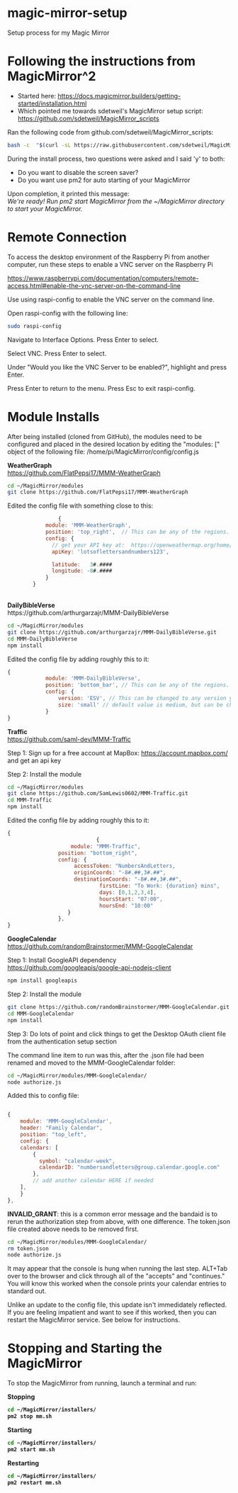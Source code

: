 # magic-mirror-setup
Setup process for my Magic Mirror

# Following the instructions from MagicMirror^2
 - Started here:  https://docs.magicmirror.builders/getting-started/installation.html
 - Which pointed me towards sdetweil's MagicMirror setup script: https://github.com/sdetweil/MagicMirror_scripts

Ran the following code from github.com/sdetweil/MagicMirror_scripts:

```bash
bash -c  "$(curl -sL https://raw.githubusercontent.com/sdetweil/MagicMirror_scripts/master/raspberry.sh)"
```

During the install process, two questions were asked and I said 'y' to both:
 - Do you want to disable the screen saver?
 - Do you want use pm2 for auto starting of your MagicMirror

Upon completion, it printed this message:<br>
<i>We're ready! Run pm2 start MagicMirror from the ~/MagicMirror directory to start your MagicMirror.</i>

# Remote Connection

To access the desktop environment of the Raspberry Pi from another computer, run these steps to enable a VNC server on the Raspberry Pi

https://www.raspberrypi.com/documentation/computers/remote-access.html#enable-the-vnc-server-on-the-command-line

Use using raspi-config to enable the VNC server on the command line.

Open raspi-config with the following line:
```bash
sudo raspi-config
```

Navigate to Interface Options. Press Enter to select.

Select VNC. Press Enter to select.

Under "Would you like the VNC Server to be enabled?", highlight <Yes> and press Enter.

Press Enter to return to the menu. Press Esc to exit raspi-config.

# Module Installs

After being installed (cloned from GitHub), the modules need to be configured and placed in the desired location by editing the "modules: [" object of the following file:
/home/pi/MagicMirror/config/config.js


<b>WeatherGraph</b><br>
https://github.com/FlatPepsi17/MMM-WeatherGraph
```bash
cd ~/MagicMirror/modules
git clone https://github.com/FlatPepsi17/MMM-WeatherGraph
```
Edited the config file with something close to this:
```javascript
                {
		    module: 'MMM-WeatherGraph',
		    position: 'top_right',  // This can be any of the regions.
		    config: {
		      // get your API key at:  https://openweathermap.org/home/sign_up
		      apiKey: 'lotsoflettersandnumbers123',

		      latitude:   3#.####
		      longitude: -8#.####
		    }
		}
```
<br>
<b>DailyBibleVerse</b><br>
https://github.com/arthurgarzajr/MMM-DailyBibleVerse<br>

```bash
cd ~/MagicMirror/modules
git clone https://github.com/arthurgarzajr/MMM-DailyBibleVerse.git
cd MMM-DailyBibleVerse
npm install
```

Edited the config file by adding roughly this to it:
```javascript
{
			module: 'MMM-DailyBibleVerse',
			position: 'bottom_bar',	// This can be any of the regions. Best result is in the bottom_bar as verses can take multiple lines in a day.
			config: {
				version: 'ESV', // This can be changed to any version you want that is offered by Bible Gateway. For a list, go here: https://www.biblegateway.com/versions/,
		    	size: 'small' // default value is medium, but can be changed. 
			}
}
```

<b>Traffic</b><br>
https://github.com/saml-dev/MMM-Traffic

Step 1:  Sign up for a free account at MapBox: https://account.mapbox.com/ and get an api key

Step 2:  Install the module
```bash
cd ~/MagicMirror/modules
git clone https://github.com/SamLewis0602/MMM-Traffic.git
cd MMM-Traffic
npm install
```

Edited the config file by adding roughly this to it:
```javascript
{
			                {
                    module: "MMM-Traffic",
	            position: "bottom_right",
	            config: {
		             accessToken: "NumbersAndLetters,
		             originCoords: "-8#.##,3#.##",
		             destinationCoords: "-8#.##,3#.##",
                             firstLine: "To Work: {duration} mins",
                             days: [0,1,2,3,4],
                             hoursStart: "07:00",
                             hoursEnd: "10:00"
	               }
                },
}
```


<b>GoogleCalendar</b><br>
https://github.com/randomBrainstormer/MMM-GoogleCalendar

Step 1:  Install GoogleAPI dependency
https://github.com/googleapis/google-api-nodejs-client

```bash
npm install googleapis
```
Step 2:  Install the module
```bash
git clone https://github.com/randomBrainstormer/MMM-GoogleCalendar.git
cd MMM-GoogleCalendar
npm install
```
Step 3:  Do lots of point and click things to get the Desktop OAuth client file from the authentication setup section

The command line item to run was this, after the .json file had been renamed and moved to the MMM-GoogleCalendar folder:
```bash
cd ~/MagicMirror/modules/MMM-GoogleCalendar/
node authorize.js
```

Added this to config file:
```javascript

{
    module: 'MMM-GoogleCalendar',
    header: "Family Calendar",
    position: "top_left",
    config: {
	calendars: [
	    {
	      symbol: "calendar-week",
	      calendarID: "numbersandletters@group.calendar.google.com"
	    },
	    // add another calendar HERE if needed
	],
    }
},
```
<b>INVALID_GRANT</b>:  this is a common error message and the bandaid is to rerun the authorization step from above, with one difference.  The token.json file created above needs to be removed first.

```bash
cd ~/MagicMirror/modules/MMM-GoogleCalendar/
rm token.json
node authorize.js
```
It may appear that the console is hung when running the last step.  ALT+Tab over to the browser and click through all of the "accepts" and "continues."  You will know this worked when the console prints your calendar entries to standard out.

Unlike an update to the config file, this update isn't immedidately reflected.  If you are feeling impatient and want to see if this worked, then you can restart the MagicMirror service.  See below for instructions.


# Stopping and Starting the MagicMirror
To stop the MagicMirror from running, launch a terminal and run:

<b>Stopping<b>
```bash
cd ~/MagicMirror/installers/
pm2 stop mm.sh
```

<b>Starting<b>
```bash
cd ~/MagicMirror/installers/
pm2 start mm.sh
```

<b>Restarting<b>
```bash
cd ~/MagicMirror/installers/
pm2 restart mm.sh
```





